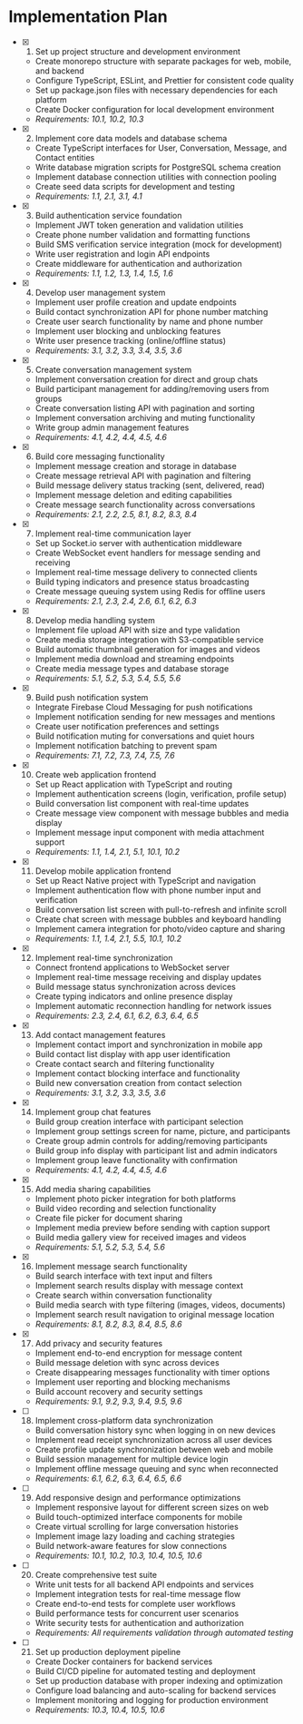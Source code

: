 # Implementation Plan

- [x] 1. Set up project structure and development environment





  - Create monorepo structure with separate packages for web, mobile, and backend
  - Configure TypeScript, ESLint, and Prettier for consistent code quality
  - Set up package.json files with necessary dependencies for each platform
  - Create Docker configuration for local development environment
  - _Requirements: 10.1, 10.2, 10.3_

- [x] 2. Implement core data models and database schema





  - Create TypeScript interfaces for User, Conversation, Message, and Contact entities
  - Write database migration scripts for PostgreSQL schema creation
  - Implement database connection utilities with connection pooling
  - Create seed data scripts for development and testing
  - _Requirements: 1.1, 2.1, 3.1, 4.1_

- [x] 3. Build authentication service foundation





  - Implement JWT token generation and validation utilities
  - Create phone number validation and formatting functions
  - Build SMS verification service integration (mock for development)
  - Write user registration and login API endpoints
  - Create middleware for authentication and authorization
  - _Requirements: 1.1, 1.2, 1.3, 1.4, 1.5, 1.6_

- [x] 4. Develop user management system
  - Implement user profile creation and update endpoints
  - Build contact synchronization API for phone number matching
  - Create user search functionality by name and phone number
  - Implement user blocking and unblocking features
  - Write user presence tracking (online/offline status)
  - _Requirements: 3.1, 3.2, 3.3, 3.4, 3.5, 3.6_

- [x] 5. Create conversation management system
  - Implement conversation creation for direct and group chats
  - Build participant management for adding/removing users from groups
  - Create conversation listing API with pagination and sorting
  - Implement conversation archiving and muting functionality
  - Write group admin management features
  - _Requirements: 4.1, 4.2, 4.4, 4.5, 4.6_

- [x] 6. Build core messaging functionality
  - Implement message creation and storage in database
  - Create message retrieval API with pagination and filtering
  - Build message delivery status tracking (sent, delivered, read)
  - Implement message deletion and editing capabilities
  - Create message search functionality across conversations
  - _Requirements: 2.1, 2.2, 2.5, 8.1, 8.2, 8.3, 8.4_

- [x] 7. Implement real-time communication layer
  - Set up Socket.io server with authentication middleware
  - Create WebSocket event handlers for message sending and receiving
  - Implement real-time message delivery to connected clients
  - Build typing indicators and presence status broadcasting
  - Create message queuing system using Redis for offline users
  - _Requirements: 2.1, 2.3, 2.4, 2.6, 6.1, 6.2, 6.3_

- [x] 8. Develop media handling system
  - Implement file upload API with size and type validation
  - Create media storage integration with S3-compatible service
  - Build automatic thumbnail generation for images and videos
  - Implement media download and streaming endpoints
  - Create media message types and database storage
  - _Requirements: 5.1, 5.2, 5.3, 5.4, 5.5, 5.6_

- [x] 9. Build push notification system
  - Integrate Firebase Cloud Messaging for push notifications
  - Implement notification sending for new messages and mentions
  - Create user notification preferences and settings
  - Build notification muting for conversations and quiet hours
  - Implement notification batching to prevent spam
  - _Requirements: 7.1, 7.2, 7.3, 7.4, 7.5, 7.6_

- [x] 10. Create web application frontend
  - Set up React application with TypeScript and routing
  - Implement authentication screens (login, verification, profile setup)
  - Build conversation list component with real-time updates
  - Create message view component with message bubbles and media display
  - Implement message input component with media attachment support
  - _Requirements: 1.1, 1.4, 2.1, 5.1, 10.1, 10.2_

- [x] 11. Develop mobile application frontend
  - Set up React Native project with TypeScript and navigation
  - Implement authentication flow with phone number input and verification
  - Build conversation list screen with pull-to-refresh and infinite scroll
  - Create chat screen with message bubbles and keyboard handling
  - Implement camera integration for photo/video capture and sharing
  - _Requirements: 1.1, 1.4, 2.1, 5.5, 10.1, 10.2_

- [x] 12. Implement real-time synchronization
  - Connect frontend applications to WebSocket server
  - Implement real-time message receiving and display updates
  - Build message status synchronization across devices
  - Create typing indicators and online presence display
  - Implement automatic reconnection handling for network issues
  - _Requirements: 2.3, 2.4, 6.1, 6.2, 6.3, 6.4, 6.5_

- [x] 13. Add contact management features
  - Implement contact import and synchronization in mobile app
  - Build contact list display with app user identification
  - Create contact search and filtering functionality
  - Implement contact blocking interface and functionality
  - Build new conversation creation from contact selection
  - _Requirements: 3.1, 3.2, 3.3, 3.5, 3.6_

- [x] 14. Implement group chat features
  - Build group creation interface with participant selection
  - Implement group settings screen for name, picture, and participants
  - Create group admin controls for adding/removing participants
  - Build group info display with participant list and admin indicators
  - Implement group leave functionality with confirmation
  - _Requirements: 4.1, 4.2, 4.4, 4.5, 4.6_

- [x] 15. Add media sharing capabilities
  - Implement photo picker integration for both platforms
  - Build video recording and selection functionality
  - Create file picker for document sharing
  - Implement media preview before sending with caption support
  - Build media gallery view for received images and videos
  - _Requirements: 5.1, 5.2, 5.3, 5.4, 5.6_

- [x] 16. Implement message search functionality
  - Build search interface with text input and filters
  - Implement search results display with message context
  - Create search within conversation functionality
  - Build media search with type filtering (images, videos, documents)
  - Implement search result navigation to original message location
  - _Requirements: 8.1, 8.2, 8.3, 8.4, 8.5, 8.6_

- [x] 17. Add privacy and security features
  - Implement end-to-end encryption for message content
  - Build message deletion with sync across devices
  - Create disappearing messages functionality with timer options
  - Implement user reporting and blocking mechanisms
  - Build account recovery and security settings
  - _Requirements: 9.1, 9.2, 9.3, 9.4, 9.5, 9.6_

- [ ] 18. Implement cross-platform data synchronization
  - Build conversation history sync when logging in on new devices
  - Implement read receipt synchronization across all user devices
  - Create profile update synchronization between web and mobile
  - Build session management for multiple device login
  - Implement offline message queuing and sync when reconnected
  - _Requirements: 6.1, 6.2, 6.3, 6.4, 6.5, 6.6_

- [ ] 19. Add responsive design and performance optimizations
  - Implement responsive layout for different screen sizes on web
  - Build touch-optimized interface components for mobile
  - Create virtual scrolling for large conversation histories
  - Implement image lazy loading and caching strategies
  - Build network-aware features for slow connections
  - _Requirements: 10.1, 10.2, 10.3, 10.4, 10.5, 10.6_

- [ ] 20. Create comprehensive test suite
  - Write unit tests for all backend API endpoints and services
  - Implement integration tests for real-time message flow
  - Create end-to-end tests for complete user workflows
  - Build performance tests for concurrent user scenarios
  - Write security tests for authentication and authorization
  - _Requirements: All requirements validation through automated testing_

- [ ] 21. Set up production deployment pipeline
  - Create Docker containers for backend services
  - Build CI/CD pipeline for automated testing and deployment
  - Set up production database with proper indexing and optimization
  - Configure load balancing and auto-scaling for backend services
  - Implement monitoring and logging for production environment
  - _Requirements: 10.3, 10.4, 10.5, 10.6_